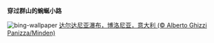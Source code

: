
**穿过群山的蜿蜒小路**

![bing-wallpaper](https://www.bing.com/th?id=OHR.DardagnaWaterfalls_ZH-CN5613123621_1920x1080.jpg)
[达尔达尼亚瀑布，博洛尼亚，意大利 (© Alberto Ghizzi Panizza/Minden)](https://www.bing.com/search?q=%E5%8D%9A%E6%B4%9B%E5%B0%BC%E4%BA%9A&amp;form=hpcapt&amp;mkt=zh-cn)
  